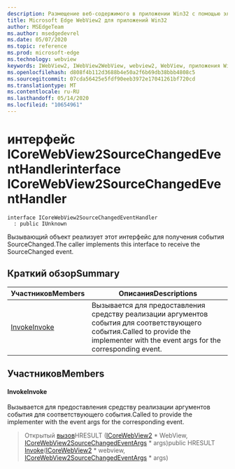 ```yaml
---
description: Размещение веб-содержимого в приложении Win32 с помощью элемента управления Microsoft Edge WebView2
title: Microsoft Edge WebView2 для приложений Win32
author: MSEdgeTeam
ms.author: msedgedevrel
ms.date: 05/07/2020
ms.topic: reference
ms.prod: microsoft-edge
ms.technology: webview
keywords: IWebView2, IWebView2WebView, webview2, WebView, приложения Win32, Win32, EDGE, ICoreWebView2, ICoreWebView2Controller, элемент управления "веб-браузер", HTML Edge
ms.openlocfilehash: d808f4b112d3688b4e50a2f6b69db38bbb4808c5
ms.sourcegitcommit: 07cda56425e5fdf90eeb3972e17041261bf720cd
ms.translationtype: MT
ms.contentlocale: ru-RU
ms.lasthandoff: 05/14/2020
ms.locfileid: "10654961"
---
```

# <span data-ttu-id="0b1ee-104">интерфейс ICoreWebView2SourceChangedEventHandler</span><span class="sxs-lookup"><span data-stu-id="0b1ee-104">interface ICoreWebView2SourceChangedEventHandler</span></span> 

```
interface ICoreWebView2SourceChangedEventHandler
  : public IUnknown
```

<span data-ttu-id="0b1ee-105">Вызывающий объект реализует этот интерфейс для получения события SourceChanged.</span><span class="sxs-lookup"><span data-stu-id="0b1ee-105">The caller implements this interface to receive the SourceChanged event.</span></span>

## <span data-ttu-id="0b1ee-106">Краткий обзор</span><span class="sxs-lookup"><span data-stu-id="0b1ee-106">Summary</span></span>

 <span data-ttu-id="0b1ee-107">Участников</span><span class="sxs-lookup"><span data-stu-id="0b1ee-107">Members</span></span>                        | <span data-ttu-id="0b1ee-108">Описания</span><span class="sxs-lookup"><span data-stu-id="0b1ee-108">Descriptions</span></span>
--------------------------------|---------------------------------------------
[<span data-ttu-id="0b1ee-109">Invoke</span><span class="sxs-lookup"><span data-stu-id="0b1ee-109">Invoke</span></span>](#invoke) | <span data-ttu-id="0b1ee-110">Вызывается для предоставления средству реализации аргументов события для соответствующего события.</span><span class="sxs-lookup"><span data-stu-id="0b1ee-110">Called to provide the implementer with the event args for the corresponding event.</span></span>

## <span data-ttu-id="0b1ee-111">Участников</span><span class="sxs-lookup"><span data-stu-id="0b1ee-111">Members</span></span>

#### <span data-ttu-id="0b1ee-112">Invoke</span><span class="sxs-lookup"><span data-stu-id="0b1ee-112">Invoke</span></span> 

<span data-ttu-id="0b1ee-113">Вызывается для предоставления средству реализации аргументов события для соответствующего события.</span><span class="sxs-lookup"><span data-stu-id="0b1ee-113">Called to provide the implementer with the event args for the corresponding event.</span></span>

> <span data-ttu-id="0b1ee-114">Открытый [вызов](#invoke)HRESULT ([ICoreWebView2](icorewebview2.md) \* WebView, [ICoreWebView2SourceChangedEventArgs](icorewebview2sourcechangedeventargs.md) \* args)</span><span class="sxs-lookup"><span data-stu-id="0b1ee-114">public HRESULT [Invoke](#invoke)([ICoreWebView2](icorewebview2.md) \* webview, [ICoreWebView2SourceChangedEventArgs](icorewebview2sourcechangedeventargs.md) \* args)</span></span>

